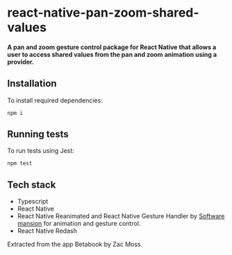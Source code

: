 # react-native-pan-zoom-shared-values
#### A pan and zoom gesture control package for React Native that allows a user to access shared values from the pan and zoom animation using a provider.

## Installation
To install required dependencies:
```
npm i
```

## Running tests
To run tests using Jest:
```
npm test
```

## Tech stack
- Typescript
- React Native
- React Native Reanimated and React Native Gesture Handler by [Software mansion](https://swmansion.com/) for animation and gesture control.
- React Native Redash

Extracted from the app Betabook by Zac Moss.
